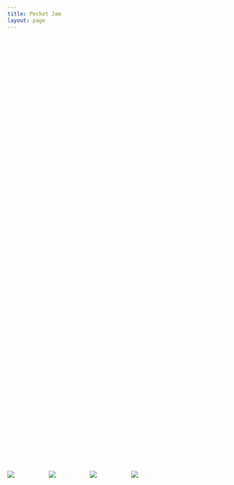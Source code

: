```yaml
---
title: Pocket Jam
layout: page
---
```


<style>
:root {
  --background: #9733EE;
  color: white;
}
</style>

<svg viewBox="0 0 128 128" class="app__logo">
  <use href="{{ site.baseurl }}/assets/apps.svg#pocket-jam" />
</svg>

# Pocket Jam

Pocket Jam is for musicians wanting to practice and play along with their favourite songs. Loop specific sections of songs, or change the pitch or tempo in real time.

If you want to play along to a song that's a bit too fast, or you know it already and want to master, you can change the tempo to any amount between half to double the original.

If you don't have a capo to hand — or worse, the song is in a lower tuning than you, Pocket Jam has you covered. You can change the pitch up and down — in real time — to any amount of semitones up to an octave.

Looping lets you pick specific parts of the song you want to practise. Once enabled, drag the left and right handles on the play bar to set the start and end of the loop, and it'll loop between them.

And when looping isn't enough, you can use the speed trainer. With a loop set up up, you can have it start each loop playing slowly, and gradually get faster after each loop. You can customise how slow it starts, and how many loops it takes to reach the full tempo.

Mark specific times in a song with section markers. It'll let you jump to parts or set up loops quicker.

<div class="app__carousel u-scroll-horizontal">
  <img class="app__slide" alt="screenshot" src="{{ site.baseurl }}/assets/pocket-jam-1.png">
  <img class="app__slide" alt="screenshot" src="{{ site.baseurl }}/assets/pocket-jam-2.png">
  <img class="app__slide" alt="screenshot" src="{{ site.baseurl }}/assets/pocket-jam-3.png">
  <img class="app__slide" alt="screenshot" src="{{ site.baseurl }}/assets/pocket-jam-4.png">
</div>

<a href="https://itunes.apple.com/us/app/pocket-jam/id1153284525?mt=8" style="display:inline-block;overflow:hidden;background:url(https://linkmaker.itunes.apple.com/en-gb/badge-lrg.svg?releaseDate=2016-09-17&kind=iossoftware&bubble=ios_apps) no-repeat;width:135px;height:40px;"></a>
